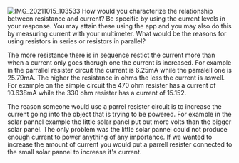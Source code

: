 ![IMG_20211015_103533](https://user-images.githubusercontent.com/71716805/137522589-aba96973-294f-4015-bc34-1db1ec76e4b9.jpg)
 How would you characterize the relationship between resistance and current? Be specific by using the current levels in your response. You may attain these using the app and you may also do this by measuring current with your multimeter. What would be the reasons for using resistors in series or resistors in parallel?

The more resistance there is in sequence restict the current more than when a current only goes thorugh one the current is increased. For example in the parrallel resister circuit the current is 6.25mA while the parralell one is 25.79mA. The higher the resistance in ohms the less the current is aswell. For example on the simple circuit the 470 ohm resister has a current of 10.638mA while the 330 ohm resister has a current of 15.152. 

The reason someone would use a parrel resister circuit is to increase the current going into the object that is trying to be powered. For example in the solar pannel example the little solar panel put out more volts than the bigger solar panel. The only problem was the little solar pannel could not produce enough current to power anything of any importance. If we wanted to increase the amount of current you would put a parrell resister connected to the small solar pannel to increase it's current.

